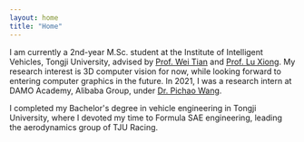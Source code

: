 ```yaml
---
layout: home
title: "Home"
---
```


I am currently a 2nd-year M.Sc. student at the Institute of Intelligent Vehicles, Tongji University, advised by [Prof. Wei Tian](https://scholar.google.com/citations?user=aYKQn88AAAAJ&hl=en) and [Prof. Lu Xiong](https://www.researchgate.net/scientific-contributions/Lu-Xiong-71708073). My research interest is 3D computer vision for now, while looking forward to entering computer graphics in the future. In 2021, I was a research intern at DAMO Academy, Alibaba Group, under [Dr. Pichao Wang](https://wangpichao.github.io/). 

I completed my Bachelor's degree in vehicle engineering in Tongji University, where I devoted my time to Formula SAE engineering, leading the aerodynamics group of TJU Racing. 
